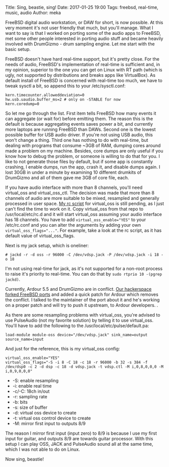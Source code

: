 Title: Sing, beastie, sing!
Date: 2017-01-25 19:00
Tags: freebsd, real-time, music, audio
Author: meka


FreeBSD digital audio workstation, or DAW for short, is now possible. At this
very moment it's not user friendly that much, but you'll manage. What I want to
say is that I worked on porting some of the audio apps to FreeBSD, met some
other people interested in porting audio stuff and became heavily involved with
DrumGizmo - drum sampling engine. Let me start with the basic setup.

FreeBSD doesn't have hard real-time support, but it's pretty close. For the
needs of audio, FreeBSD's implementation of real-time is sufficient and, in my
opinion, superior to the one you can get on Linux with RT path (which is ugly,
not supported by distributions and breaks apps like VirtualBox). As default
install of FreeBSD is concerned with real-time too much, we have to tweak sysctl
a bit, so append this to your /etc/sysctl.conf:

```
kern.timecounter.alloweddeviation=0
hw.usb.uaudio.buffer_ms=2 # only on -STABLE for now
kern.coredump=0
```

So let me go through the list. First item tells FreeBSD how many events it can
aggregate (or wait for) before emitting them. The reason this is the default is
because aggregating events saves power a bit, and currently more laptops are
running FreeBSD than DAWs. Second one is the lowest possible buffer for USB
audio driver. If you're not using USB audio, this won't change a thing. Third
one has nothing to do with real-time, but dealing with programs that consume
~3GB of RAM, dumping cores around made a problem on my machine. Besides, core
dumps are only useful if you know how to debug the problem, or someone is
willing to do that for you. I like to not generate those files by default, but
if some app is constantly crashing, I enable dumps, run the app, crash it, and
disable dumps again. I lost 30GB in under a minute by examining 10 different
drumkits of DrumGizmo and all of them gave me 3GB of core file, each.

If you have audio interface with more than 8 channels, you'll need virtual_oss
and virtual_oss_ctl. The decision was made that more than 8 channels of audio
are more suitable to be mixed, resampled and generally processed in user space.
[My rc script](https://github.com/mekanix/virtual_oss_rc) for virtual_oss is
still pending, as I just can't find the time to work on it. Copy virtual_oss
from that repo to /usr/local/etc/rc.d and it will start virtual_oss assuming
your audio interface has 18 channels. You have to add `virtual_oss_enable="YES"`
to your /etc/rc.conf and you can alter the arguments by adding your own
`virtual_oss_flags="..."`. For example, take a look at the rc script, as it has
default value of virtual_oss_flags.

Next is my jack setup, which is oneliner:

```
# jackd -r -d oss -r 96000 -C /dev/vdsp.jack -P /dev/vdsp.jack -i 18 -o 18
```

I'm not using real-time for jack, as it's not supported for a non-root process
to raise it's priority to real-time. You can do that by
`sudo rtprio 10 -(pgrep jackd)`.

Currently, Ardour 5.5 and DrumGizmo are in conflict.
[Our hackerspace forked FreeBSD ports](https://github.com/tilda-center/freebsd-ports)
and added a quick patch for Ardour which removes the conflict. I talked to the
maintainer of the port about it and he's working on a proper patch and will try
to push it upstream, to Ardour developers.
.

As there are some resampling problems with virtual_oss, you're advised to use
PulseAudio (not my favorite solution) by telling it to use virtual_oss. You'll
have to add the following to the /usr/local/etc/pulse/default.pa:

```
load-module module-oss device="/dev/vdsp.jack" sink_name=output source_name=input
```

And just for the reference, this is my virtual_oss config:

```
virtual_oss_enable="YES"
virtual_oss_flags="-S -i 8 -C 18 -c 18 -r 96000 -b 32 -s 384 -f /dev/dsp0 -c 2 -d dsp -c 18 -d vdsp.jack -t vdsp.ctl -M i,0,8,0,0,0 -M i,0,9,0,0,0"
```

* -S: enable resampling
* -i: enable real time
* -c/-C: 18ch in/out
* -r: sampling rate
* -b: bits
* -s: size of buffer
* -d: virtual oss device to create
* -t: virtual oss control device to create
* -M: mirror first input to outputs 8/9

The reason I mirror first input (input zero) to 8/9 is because I use my first
input for guitar, and outputs 8/9 are towards guitar processor. With this setup
I can play OSS, JACK and PulseAudio sound all at the same time, which I was not
able to do on Linux.

Now sing, beastie!

